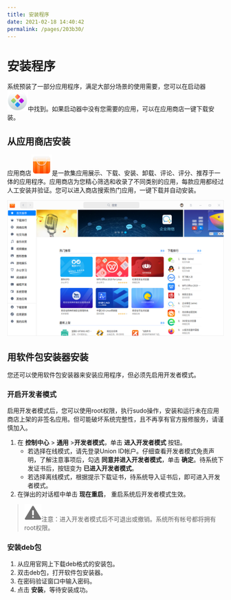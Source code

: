 ```yaml
---
title: 安装程序
date: 2021-02-18 14:40:42
permalink: /pages/203b30/
---
```

# 安装程序

系统预装了一部分应用程序，满足大部分场景的使用需要，您可以在启动器![deepin-launcher](./fig/deepin-launcher.svg)中找到。如果启动器中没有您需要的应用，可以在应用商店一键下载安装。

## 从应用商店安装

应用商店![deepin-appstore](./fig/deepin-appstore.svg)是一款集应用展示、下载、安装、卸载、评论、评分、推荐于一体的应用程序。应用商店为您精心筛选和收录了不同类别的应用，每款应用都经过人工安装并验证。您可以进入商店搜索热门应用，一键下载并自动安装。

![1|maininterface](./fig/maininterface.png)

## 用软件包安装器安装

您还可以使用软件包安装器来安装应用程序，但必须先启用开发者模式。

### 开启开发者模式

启用开发者模式后，您可以使用root权限，执行sudo操作，安装和运行未在应用商店上架的非签名应用。但可能破坏系统完整性，且不再享有官方报修服务，请谨慎加入。

1. 在 **控制中心** > **通用** >**开发者模式**，单击 **进入开发者模式** 按钮。
   - 若选择在线模式，请先登录Union ID帐户。仔细查看开发者模式免责声明，了解注意事项后，勾选 **同意并进入开发者模式**，单击 **确定**。待系统下发证书后，按钮变为 **已进入开发者模式**。
   - 若选择离线模式，根据提示下载证书，待系统导入证书后，即可进入开发者模式。
3. 在弹出的对话框中单击 **现在重启**， 重启系统后开发者模式生效。


> ![attention](./fig/attention.svg)注意：进入开发者模式后不可退出或撤销。系统所有帐号都将拥有root权限。

### 安装deb包

1. 从应用官网上下载deb格式的安装包。
2. 双击deb包，打开软件包安装器。
3. 在密码验证窗口中输入密码。
4. 点击 **安装**，等待安装成功。